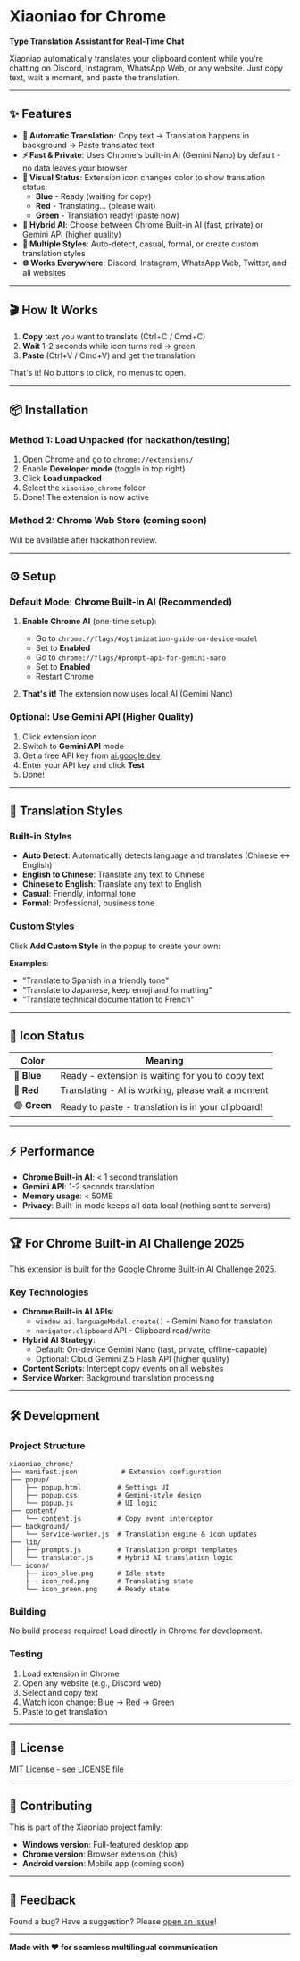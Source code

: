 # Xiaoniao for Chrome

**Type Translation Assistant for Real-Time Chat**

Xiaoniao automatically translates your clipboard content while you're chatting on Discord, Instagram, WhatsApp Web, or any website. Just copy text, wait a moment, and paste the translation.

---

## ✨ Features

- **🚀 Automatic Translation**: Copy text → Translation happens in background → Paste translated text
- **⚡ Fast & Private**: Uses Chrome's built-in AI (Gemini Nano) by default - no data leaves your browser
- **🎨 Visual Status**: Extension icon changes color to show translation status:
  - **Blue** - Ready (waiting for copy)
  - **Red** - Translating... (please wait)
  - **Green** - Translation ready! (paste now)
- **🎯 Hybrid AI**: Choose between Chrome Built-in AI (fast, private) or Gemini API (higher quality)
- **💬 Multiple Styles**: Auto-detect, casual, formal, or create custom translation styles
- **🌐 Works Everywhere**: Discord, Instagram, WhatsApp Web, Twitter, and all websites

---

## 🎬 How It Works

1. **Copy** text you want to translate (Ctrl+C / Cmd+C)
2. **Wait** 1-2 seconds while icon turns red → green
3. **Paste** (Ctrl+V / Cmd+V) and get the translation!

That's it! No buttons to click, no menus to open.

---

## 📦 Installation

### Method 1: Load Unpacked (for hackathon/testing)

1. Open Chrome and go to `chrome://extensions/`
2. Enable **Developer mode** (toggle in top right)
3. Click **Load unpacked**
4. Select the `xiaoniao_chrome` folder
5. Done! The extension is now active

### Method 2: Chrome Web Store (coming soon)

Will be available after hackathon review.

---

## ⚙️ Setup

### Default Mode: Chrome Built-in AI (Recommended)

1. **Enable Chrome AI** (one-time setup):
   - Go to `chrome://flags/#optimization-guide-on-device-model`
   - Set to **Enabled**
   - Go to `chrome://flags/#prompt-api-for-gemini-nano`
   - Set to **Enabled**
   - Restart Chrome

2. **That's it!** The extension now uses local AI (Gemini Nano)

### Optional: Use Gemini API (Higher Quality)

1. Click extension icon
2. Switch to **Gemini API** mode
3. Get a free API key from [ai.google.dev](https://ai.google.dev)
4. Enter your API key and click **Test**
5. Done!

---

## 🎯 Translation Styles

### Built-in Styles

- **Auto Detect**: Automatically detects language and translates (Chinese ↔ English)
- **English to Chinese**: Translate any text to Chinese
- **Chinese to English**: Translate any text to English
- **Casual**: Friendly, informal tone
- **Formal**: Professional, business tone

### Custom Styles

Click **Add Custom Style** in the popup to create your own:

**Examples**:
- "Translate to Spanish in a friendly tone"
- "Translate to Japanese, keep emoji and formatting"
- "Translate technical documentation to French"

---

## 🎨 Icon Status

| Color | Meaning |
|-------|---------|
| 🔵 **Blue** | Ready - extension is waiting for you to copy text |
| 🔴 **Red** | Translating - AI is working, please wait a moment |
| 🟢 **Green** | Ready to paste - translation is in your clipboard! |

---

## ⚡ Performance

- **Chrome Built-in AI**: < 1 second translation
- **Gemini API**: 1-2 seconds translation
- **Memory usage**: < 50MB
- **Privacy**: Built-in mode keeps all data local (nothing sent to servers)

---

## 🏆 For Chrome Built-in AI Challenge 2025

This extension is built for the [Google Chrome Built-in AI Challenge 2025](https://googlechromeai2025.devpost.com/).

### Key Technologies

- **Chrome Built-in AI APIs**:
  - `window.ai.languageModel.create()` - Gemini Nano for translation
  - `navigator.clipboard` API - Clipboard read/write
- **Hybrid AI Strategy**:
  - Default: On-device Gemini Nano (fast, private, offline-capable)
  - Optional: Cloud Gemini 2.5 Flash API (higher quality)
- **Content Scripts**: Intercept copy events on all websites
- **Service Worker**: Background translation processing

---

## 🛠️ Development

### Project Structure

```
xiaoniao_chrome/
├── manifest.json           # Extension configuration
├── popup/
│   ├── popup.html         # Settings UI
│   ├── popup.css          # Gemini-style design
│   └── popup.js           # UI logic
├── content/
│   └── content.js         # Copy event interceptor
├── background/
│   └── service-worker.js  # Translation engine & icon updates
├── lib/
│   ├── prompts.js         # Translation prompt templates
│   └── translator.js      # Hybrid AI translation logic
└── icons/
    ├── icon_blue.png      # Idle state
    ├── icon_red.png       # Translating state
    └── icon_green.png     # Ready state
```

### Building

No build process required! Load directly in Chrome for development.

### Testing

1. Load extension in Chrome
2. Open any website (e.g., Discord web)
3. Select and copy text
4. Watch icon change: Blue → Red → Green
5. Paste to get translation

---

## 📝 License

MIT License - see [LICENSE](../LICENSE) file

---

## 🤝 Contributing

This is part of the Xiaoniao project family:
- **Windows version**: Full-featured desktop app
- **Chrome version**: Browser extension (this)
- **Android version**: Mobile app (coming soon)

---

## 💬 Feedback

Found a bug? Have a suggestion? Please [open an issue](https://github.com/kaminoguo/xiaoniao/issues)!

---

**Made with ❤️ for seamless multilingual communication**
